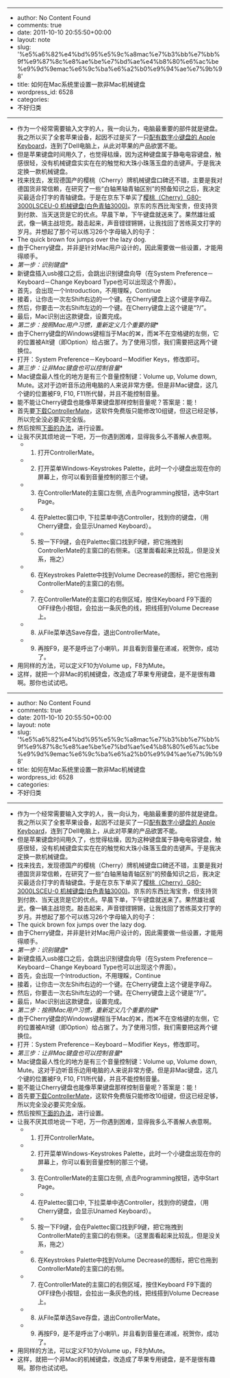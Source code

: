 - --
- author: No Content Found
- comments: true
- date: 2011-10-10 20:55:50+00:00
- layout: note
- slug: '%e5%a6%82%e4%bd%95%e5%9c%a8mac%e7%b3%bb%e7%bb%9f%e9%87%8c%e8%ae%be%e7%bd%ae%e4%b8%80%e6%ac%be%e9%9d%9emac%e6%9c%ba%e6%a2%b0%e9%94%ae%e7%9b%98'
- title: 如何在Mac系统里设置一款非Mac机械键盘
- wordpress_id: 6528
- categories:
- 不好归类
- --
- 作为一个经常需要输入文字的人，我一向认为，电脑最重要的部件就是键盘。我之所以买了全套苹果设备，起因不过是买了一只[配有数字小键盘的 Apple Keyboard](http://store.apple.com/cn/product/MB110CH/B?fnode=MTY1NDA1Mg&mco=MTk0NTcwNDk)，连到了Dell电脑上，从此对苹果的产品欲罢不能。
- 但是苹果键盘时间用久了，也觉得枯燥，因为这种键盘属于静电电容键盘，触感很轻，没有机械键盘实实在在的触觉和大珠小珠落玉盘的击键声。于是我决定换一款机械键盘。
- 找来找去，发现德国产的樱桃（Cherry）牌机械键盘口碑还不错，主要是我对德国货非常信赖，在研究了一些“白轴黑轴青轴区别”的预备知识之后，我决定买最适合打字的青轴键盘。于是在京东下单买了[樱桃（Cherry）G80-3000LSCEU-0 机械键盘(白色青轴3000)](http://www.360buy.com/product/338870.html)。京东的东西比淘宝贵，但支持货到付款、当天送货是它的优点。早晨下单，下午键盘就送来了。果然雄壮威武，像一辆主战坦克。敲击起来，声音铿铿锵锵，让我找回了苦练英文打字的岁月。并想起了那个可以练习26个字母输入的句子：
- The quick brown fox jumps over the lazy dog.
- 由于Cherry键盘，并非是针对Mac用户设计的，因此需要做一些设置，才能用得顺手。
- *第一步：识别键盘**
- 新键盘插入usb接口之后，会跳出识别键盘向导（在System Preference－Keyboard－Change Keyboard Type也可以出现这个界面）。
- 首先，会出现一个Introduction，不用理睬，Continue
- 接着，让你击一次左Shift右边的一个键。在Cherry键盘上这个键是字母Z。
- 然后，你要击一次右Shift左边的一个键。在Cherry键盘上这个键是“?/”。
- 最后，Mac识别出这款键盘，设置完成。
- *第二步：按照Mac用户习惯，重新定义几个重要的键**
- 由于Cherry键盘的Windows键相当于Mac的⌘，而⌘不在空格键的左侧，它的位置被Alt键（即Option）给占据了。为了使用习惯，我们需要把这两个键换位。
- 打开：System Preference－Keyboard－Modifier Keys，修改即可。
- *第三步：让非Mac键盘也可以控制音量**
- Mac键盘最人性化的地方是有三个音量控制键：Volume up, Volume down, Mute。这对于边听音乐边用电脑的人来说非常方便。但是非Mac键盘，这几个键的位置被F9, F10, F11所代替，并且不能控制音量。
- 能不能让Cherry键盘也能像苹果键盘那样控制音量呢？答案是：能！
- 首先要[下载ControllerMate](http://www.orderedbytes.com/controllermate/purchase/)，这软件免费版只能修改10组键，但这已经足够，所以完全没必要买完全版。
- 然后按照[下面的办法](http://www.insanelymac.com/forum/index.php?showtopic=86757)，进行设置。
- 让我不厌其烦地说一下吧，万一你遇到困难，显得我多么不善解人<del>衣</del>意啊。
    - 1. 打开ControllerMate。
    - 2. 打开菜单Windows-Keystrokes Palette，此时一个小键盘出现在你的屏幕上，你可以看到音量控制的那三个键。
    - 3. 在ControllerMate的主窗口左侧, 点击Programming按钮，选中Start Page。
    - 4. 在Palettec窗口中, 下拉菜单中选Controller，找到你的键盘，（用Cherry键盘，会显示Unamed Keyboard）。
    - 5. 按一下F9键，会在Palettec窗口找到F9键，把它拖拽到ControllerMate的主窗口的右侧来。（这里面看起来比较乱，但是没关系，拖之）
    - 6. 在Keystrokes Palette中找到Volume Decrease的图标，把它也拖到ControllerMate的主窗口的右侧。
    - 7. 在ControllerMate的主窗口的右侧区域，按住Keyboard F9下面的OFF绿色小按钮，会拉出一条灰色的线，把线搭到Volume Decrease上。
    - 8. 从File菜单选Save存盘，退出ControllerMate。
    - 9. 再按F9，是不是呼出了小喇叭，并且看到音量在递减，祝贺你，成功了。
- 用同样的方法，可以定义F10为Volume up，F8为Mute。
- 这样，就把一个非Mac的机械键盘，改造成了苹果专用键盘，是不是很有趣啊。那你也试试吧。
- --
- author: No Content Found
- comments: true
- date: 2011-10-10 20:55:50+00:00
- layout: note
- slug: '%e5%a6%82%e4%bd%95%e5%9c%a8mac%e7%b3%bb%e7%bb%9f%e9%87%8c%e8%ae%be%e7%bd%ae%e4%b8%80%e6%ac%be%e9%9d%9emac%e6%9c%ba%e6%a2%b0%e9%94%ae%e7%9b%98'
- title: 如何在Mac系统里设置一款非Mac机械键盘
- wordpress_id: 6528
- categories:
- 不好归类
- --
- 作为一个经常需要输入文字的人，我一向认为，电脑最重要的部件就是键盘。我之所以买了全套苹果设备，起因不过是买了一只[配有数字小键盘的 Apple Keyboard](http://store.apple.com/cn/product/MB110CH/B?fnode=MTY1NDA1Mg&mco=MTk0NTcwNDk)，连到了Dell电脑上，从此对苹果的产品欲罢不能。
- 但是苹果键盘时间用久了，也觉得枯燥，因为这种键盘属于静电电容键盘，触感很轻，没有机械键盘实实在在的触觉和大珠小珠落玉盘的击键声。于是我决定换一款机械键盘。
- 找来找去，发现德国产的樱桃（Cherry）牌机械键盘口碑还不错，主要是我对德国货非常信赖，在研究了一些“白轴黑轴青轴区别”的预备知识之后，我决定买最适合打字的青轴键盘。于是在京东下单买了[樱桃（Cherry）G80-3000LSCEU-0 机械键盘(白色青轴3000)](http://www.360buy.com/product/338870.html)。京东的东西比淘宝贵，但支持货到付款、当天送货是它的优点。早晨下单，下午键盘就送来了。果然雄壮威武，像一辆主战坦克。敲击起来，声音铿铿锵锵，让我找回了苦练英文打字的岁月。并想起了那个可以练习26个字母输入的句子：
- The quick brown fox jumps over the lazy dog.
- 由于Cherry键盘，并非是针对Mac用户设计的，因此需要做一些设置，才能用得顺手。
- *第一步：识别键盘**
- 新键盘插入usb接口之后，会跳出识别键盘向导（在System Preference－Keyboard－Change Keyboard Type也可以出现这个界面）。
- 首先，会出现一个Introduction，不用理睬，Continue
- 接着，让你击一次左Shift右边的一个键。在Cherry键盘上这个键是字母Z。
- 然后，你要击一次右Shift左边的一个键。在Cherry键盘上这个键是“?/”。
- 最后，Mac识别出这款键盘，设置完成。
- *第二步：按照Mac用户习惯，重新定义几个重要的键**
- 由于Cherry键盘的Windows键相当于Mac的⌘，而⌘不在空格键的左侧，它的位置被Alt键（即Option）给占据了。为了使用习惯，我们需要把这两个键换位。
- 打开：System Preference－Keyboard－Modifier Keys，修改即可。
- *第三步：让非Mac键盘也可以控制音量**
- Mac键盘最人性化的地方是有三个音量控制键：Volume up, Volume down, Mute。这对于边听音乐边用电脑的人来说非常方便。但是非Mac键盘，这几个键的位置被F9, F10, F11所代替，并且不能控制音量。
- 能不能让Cherry键盘也能像苹果键盘那样控制音量呢？答案是：能！
- 首先要[下载ControllerMate](http://www.orderedbytes.com/controllermate/purchase/)，这软件免费版只能修改10组键，但这已经足够，所以完全没必要买完全版。
- 然后按照[下面的办法](http://www.insanelymac.com/forum/index.php?showtopic=86757)，进行设置。
- 让我不厌其烦地说一下吧，万一你遇到困难，显得我多么不善解人<del>衣</del>意啊。
    - 1. 打开ControllerMate。
    - 2. 打开菜单Windows-Keystrokes Palette，此时一个小键盘出现在你的屏幕上，你可以看到音量控制的那三个键。
    - 3. 在ControllerMate的主窗口左侧, 点击Programming按钮，选中Start Page。
    - 4. 在Palettec窗口中, 下拉菜单中选Controller，找到你的键盘，（用Cherry键盘，会显示Unamed Keyboard）。
    - 5. 按一下F9键，会在Palettec窗口找到F9键，把它拖拽到ControllerMate的主窗口的右侧来。（这里面看起来比较乱，但是没关系，拖之）
    - 6. 在Keystrokes Palette中找到Volume Decrease的图标，把它也拖到ControllerMate的主窗口的右侧。
    - 7. 在ControllerMate的主窗口的右侧区域，按住Keyboard F9下面的OFF绿色小按钮，会拉出一条灰色的线，把线搭到Volume Decrease上。
    - 8. 从File菜单选Save存盘，退出ControllerMate。
    - 9. 再按F9，是不是呼出了小喇叭，并且看到音量在递减，祝贺你，成功了。
- 用同样的方法，可以定义F10为Volume up，F8为Mute。
- 这样，就把一个非Mac的机械键盘，改造成了苹果专用键盘，是不是很有趣啊。那你也试试吧。
